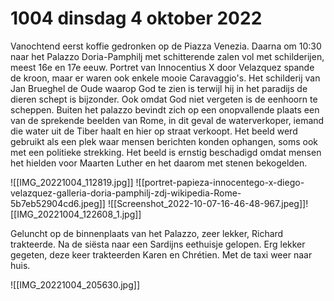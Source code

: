 # 1004 dinsdag 4 oktober 2022
Vanochtend eerst koffie gedronken op de Piazza Venezia. Daarna om 10:30 naar het Palazzo Doria-Pamphilj met schitterende zalen vol met schilderijen, meest 16e en 17e eeuw. Portret van Innocentius X door Velazquez spande de kroon, maar er waren ook enkele mooie Caravaggio's. Het schilderij van Jan Brueghel de Oude waarop God te zien is terwijl hij in het paradijs de dieren schept is bijzonder. Ook omdat God niet vergeten is de eenhoorn te scheppen. Buiten het palazzo bevindt zich op een onopvallende plaats een van de sprekende beelden van Rome, in dit geval de waterverkoper, iemand die water uit de Tiber haalt en hier op straat verkoopt. Het beeld werd gebruikt als een plek waar mensen berichten konden ophangen, soms ook met een politieke strekking. Het beeld is ernstig beschadigd omdat mensen het hielden voor Maarten Luther en het daarom met stenen bekogelden. 

![[IMG_20221004_112819.jpg]] ![[portret-papieza-innocentego-x-diego-velazquez-galleria-doria-pamphilj-zdj-wikipedia-Rome-5b7eb52904cd6.jpeg]] ![[Screenshot_2022-10-07-16-46-48-967.jpeg]]![[IMG_20221004_122608_1.jpg]] 

Geluncht op de binnenplaats van het Palazzo, zeer lekker, Richard trakteerde. Na de siësta naar een Sardijns eethuisje gelopen. Erg lekker gegeten, deze keer trakteerden Karen en Chrétien. Met de taxi weer naar huis.

![[IMG_20221004_205630.jpg]] 